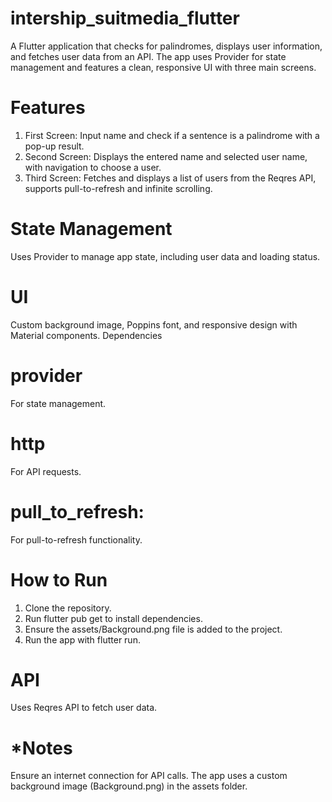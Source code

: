 # intership_suitmedia_flutter

A Flutter application that checks for palindromes, displays user information, and fetches user data from an API. The app uses Provider for state management and features a clean, responsive UI with three main screens.

# Features
1. First Screen: Input name and check if a sentence is a palindrome with a pop-up result.
2. Second Screen: Displays the entered name and selected user name, with navigation to choose a user.
3. Third Screen: Fetches and displays a list of users from the Reqres API, supports pull-to-refresh and infinite scrolling.

# State Management
Uses Provider to manage app state, including user data and loading status.

# UI 
Custom background image, Poppins font, and responsive design with Material components.
Dependencies

# provider 
For state management.

# http 
For API requests.

# pull_to_refresh: 
For pull-to-refresh functionality.

# How to Run
1. Clone the repository.
2. Run flutter pub get to install dependencies.
3. Ensure the assets/Background.png file is added to the project.
4. Run the app with flutter run.
   
# API
Uses Reqres API to fetch user data.

# *Notes
Ensure an internet connection for API calls.
The app uses a custom background image (Background.png) in the assets folder.
